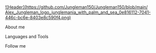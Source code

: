 [![Header](https://github.com/Jungleman150/Jungleman150/blob/main/
Alex_Jungleman_logo_junglemania_with_palm_and_sea_0e816112-7041-446c-bc6e-8403e8c590f4.png)]()

About me

Languages and Tools

Follow me
